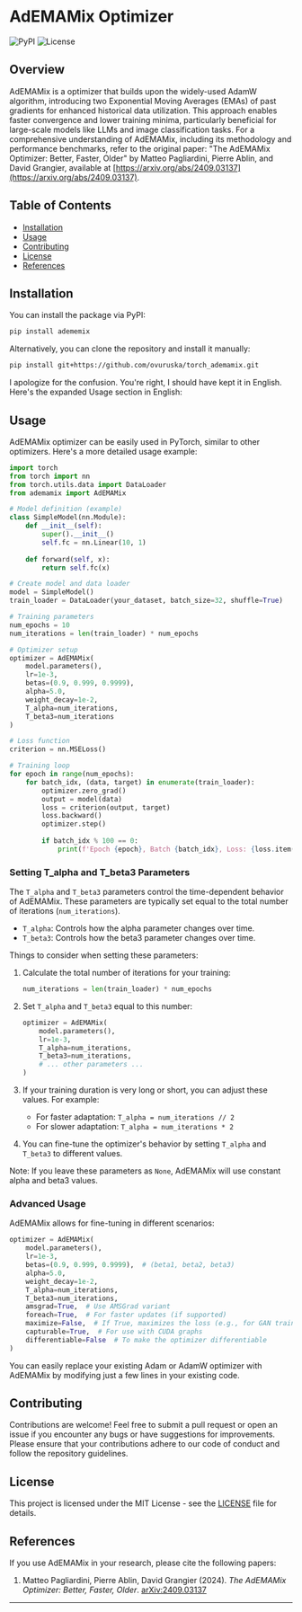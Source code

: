 # AdEMAMix Optimizer

![PyPI](https://img.shields.io/pypi/v/adememix) ![License](https://img.shields.io/github/license/ovuruska/torch_ademamix/adememix)
## Overview

AdEMAMix is a optimizer that builds upon the widely-used AdamW algorithm, introducing two Exponential Moving Averages (EMAs) of past gradients for enhanced historical data utilization. This approach enables faster convergence and lower training minima, particularly beneficial for large-scale models like LLMs and image classification tasks. For a comprehensive understanding of AdEMAMix, including its methodology and performance benchmarks, refer to the original paper: "The AdEMAMix Optimizer: Better, Faster, Older" by Matteo Pagliardini, Pierre Ablin, and David Grangier, available at [https://arxiv.org/abs/2409.03137](https://arxiv.org/abs/2409.03137).
## Table of Contents
- [Installation](#installation)
- [Usage](#usage)
- [Contributing](#contributing)
- [License](#license)
- [References](#references)

## Installation
You can install the package via PyPI:

```bash
pip install adememix
```

Alternatively, you can clone the repository and install it manually:

```bash
pip install git+https://github.com/ovuruska/torch_ademamix.git
```

I apologize for the confusion. You're right, I should have kept it in English. Here's the expanded Usage section in English:

## Usage

AdEMAMix optimizer can be easily used in PyTorch, similar to other optimizers. Here's a more detailed usage example:

```python
import torch
from torch import nn
from torch.utils.data import DataLoader
from ademamix import AdEMAMix

# Model definition (example)
class SimpleModel(nn.Module):
    def __init__(self):
        super().__init__()
        self.fc = nn.Linear(10, 1)
    
    def forward(self, x):
        return self.fc(x)

# Create model and data loader
model = SimpleModel()
train_loader = DataLoader(your_dataset, batch_size=32, shuffle=True)

# Training parameters
num_epochs = 10
num_iterations = len(train_loader) * num_epochs

# Optimizer setup
optimizer = AdEMAMix(
    model.parameters(),
    lr=1e-3,
    betas=(0.9, 0.999, 0.9999),
    alpha=5.0,
    weight_decay=1e-2,
    T_alpha=num_iterations,
    T_beta3=num_iterations
)

# Loss function
criterion = nn.MSELoss()

# Training loop
for epoch in range(num_epochs):
    for batch_idx, (data, target) in enumerate(train_loader):
        optimizer.zero_grad()
        output = model(data)
        loss = criterion(output, target)
        loss.backward()
        optimizer.step()
        
        if batch_idx % 100 == 0:
            print(f'Epoch {epoch}, Batch {batch_idx}, Loss: {loss.item()}')
```

### Setting T_alpha and T_beta3 Parameters

The `T_alpha` and `T_beta3` parameters control the time-dependent behavior of AdEMAMix. These parameters are typically set equal to the total number of iterations (`num_iterations`).

- `T_alpha`: Controls how the alpha parameter changes over time.
- `T_beta3`: Controls how the beta3 parameter changes over time.

Things to consider when setting these parameters:

1. Calculate the total number of iterations for your training:
   ```python
   num_iterations = len(train_loader) * num_epochs
   ```

2. Set `T_alpha` and `T_beta3` equal to this number:
   ```python
   optimizer = AdEMAMix(
       model.parameters(),
       lr=1e-3,
       T_alpha=num_iterations,
       T_beta3=num_iterations,
       # ... other parameters ...
   )
   ```

3. If your training duration is very long or short, you can adjust these values. For example:
   - For faster adaptation: `T_alpha = num_iterations // 2`
   - For slower adaptation: `T_alpha = num_iterations * 2`

4. You can fine-tune the optimizer's behavior by setting `T_alpha` and `T_beta3` to different values.

Note: If you leave these parameters as `None`, AdEMAMix will use constant alpha and beta3 values.

### Advanced Usage

AdEMAMix allows for fine-tuning in different scenarios:

```python
optimizer = AdEMAMix(
    model.parameters(),
    lr=1e-3,
    betas=(0.9, 0.999, 0.9999),  # (beta1, beta2, beta3)
    alpha=5.0,
    weight_decay=1e-2,
    T_alpha=num_iterations,
    T_beta3=num_iterations,
    amsgrad=True,  # Use AMSGrad variant
    foreach=True,  # For faster updates (if supported)
    maximize=False,  # If True, maximizes the loss (e.g., for GAN training)
    capturable=True,  # For use with CUDA graphs
    differentiable=False  # To make the optimizer differentiable
)
```



You can easily replace your existing Adam or AdamW optimizer with AdEMAMix by modifying just a few lines in your existing code.

## Contributing
Contributions are welcome! Feel free to submit a pull request or open an issue if you encounter any bugs or have suggestions for improvements. Please ensure that your contributions adhere to our code of conduct and follow the repository guidelines.

## License
This project is licensed under the MIT License - see the [LICENSE](LICENSE) file for details.

## References
If you use AdEMAMix in your research, please cite the following papers:

1. Matteo Pagliardini, Pierre Ablin, David Grangier (2024). *The AdEMAMix Optimizer: Better, Faster, Older*. [arXiv:2409.03137](https://arxiv.org/abs/2409.03137)

---

